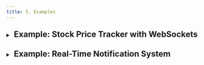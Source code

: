 ```yaml
---
title: 5. Examples
---
```


<details>
  <summary><h2 style="display: inline-flex; margin-top: 10px; padding-left: 5px;">Example: Stock Price Tracker with WebSockets</h2></summary>

  You are tasked with building a **Stock Price Tracker** using WebSockets and Express. The application should allow users to view and update stock prices in real time.

  ### Example Repository
  - A base repository will be provided to help get started. You can find it [here](https://github.com/menglishca/socket-stock-tracker-base.git).

  ### Functional Requirements:

  1. **Display stock prices**:
     - Show an initial list of stocks and their prices on the main page.
     - Periodically update stock prices for the displayed stocks.

  2. **Add new stocks**:
     - Enable users to add new stock symbols via WebSocket messages.
     - When a new stock is added, broadcast the update to all connected clients.

  3. **Real-time updates**:
     - Push stock price updates to all clients via WebSockets without requiring a page refresh.

  ### WebSocket Communication:
  - WebSockets will handle bidirectional communication between the server and connected clients.
  - The server periodically sends updates on stock prices to all clients.
  - Clients can send messages to add new stock symbols, which are then broadcast to all other clients.

  <details>
    <summary><h3 style="display: inline-flex; margin-top: 10px;">Detailed Breakdown</h3></summary>

1. **Setting up the Express server**:
   - Use the `express-ws` package to add WebSocket support.
   - Set up a route to serve the main page using EJS templates.
   - Establish WebSocket endpoints to handle communication.

2. **Designing the EJS template**:
   - Create a user interface displaying a list of stocks with their current prices.
   - Include an input field for adding new stock symbols.
   - Ensure the page updates dynamically when stock prices change or new stocks are added.

3. **Implementing WebSocket logic**:
   - Periodically generate updated prices for the existing stocks and send these updates to all connected clients.
   - Handle incoming WebSocket messages from clients to add new stock symbols and notify all clients of the addition.

4. **Live updates**:
   - Broadcast real-time updates to all connected clients whenever the stock list changes or prices are updated.
  </details>
</details>

<details>
  <summary><h2 style="display: inline-flex; margin-top: 10px; padding-left: 5px;">Example: Real-Time Notification System</h2></summary>

  You are tasked with building a **Real-Time Notification System** that pushes notifications to users in real-time using WebSockets. The system should support both broadcasting notifications to all users and sending notifications to specific users.

  ### Example Repository
  - A base repository will be provided to help get started. You can find it [here](https://github.com/menglishca/socket-notification-system-base.git).

  ### Functional Requirements:

  1. **Broadcast Notifications**:
     - The server can send notifications to all connected clients simultaneously.
     - Useful for system-wide updates, like announcements or maintenance alerts.

  2. **User-Specific Notifications**:
     - The server can target individual clients for personalized notifications.
     - Examples include private messages or account-specific updates.

  3. **Dynamic Display**:
     - Notifications should appear instantly on the user’s screen.
     - Implement the display as a pop-up or within a dedicated notification panel.

  ### WebSocket Communication:
  - WebSockets handle real-time, bidirectional communication between the server and clients.
  - The server generates notifications dynamically and sends them to either all clients or specific clients.
  - Clients display received notifications without requiring a page refresh.

  <details>
    <summary><h3 style="display: inline-flex; margin-top: 10px;">Detailed Breakdown</h3></summary>

1. **Setting up the Express server**:
   - Use the `express-ws` package to enable WebSocket support.
   - Set up a route to serve the main page using EJS templates.
   - Implement WebSocket endpoints for broadcasting and targeted messaging.

2. **Designing the EJS template**:
   - Create a user interface with a notification area or pop-up display.
   - Ensure the notifications update dynamically in real-time.
   - Include visual elements for distinguishing between general and user-specific notifications.

3. **Implementing WebSocket logic**:
   - Maintain a list of connected users to enable targeted notifications.
   - Broadcast messages to all users for general notifications.
   - Send personalized messages to specific users when needed.

4. **Dynamic notification updates**:
   - Notifications are pushed to clients as events occur (e.g., user actions, system alerts).
   - The client’s notification display updates instantly without refreshing the page.
  </details>
</details>

